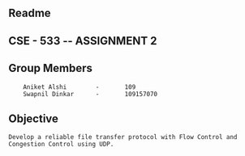 Readme
------

CSE - 533 -- ASSIGNMENT 2
-------------------------

Group Members
-------------
        
        Aniket Alshi        -       109
        Swapnil Dinkar      -       109157070

Objective
---------

    Develop a reliable file transfer protocol with Flow Control and
    Congestion Control using UDP.



